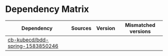 # Dependency Matrix

Dependency | Sources | Version | Mismatched versions
---------- | ------- | ------- | -------------------
[cb-kubecd/bdd-spring-1583850246](https://github.com/cb-kubecd/bdd-spring-1583850246.git) |  | []() | 
